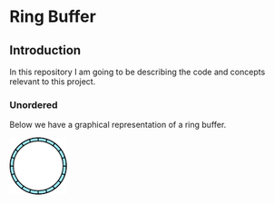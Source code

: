 # Ring Buffer

## Introduction

In this repository I am going to be describing the code and concepts relevant to this project. 

### Unordered

Below we have a graphical representation of a ring buffer.

<img src="/images/ringbufferblank.png" alt="Buffer Ring" title="Buffer Ring" width="20%">
